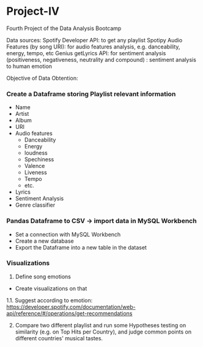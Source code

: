 # Project-IV
Fourth Project of the Data Analysis Bootcamp


Data sources:
Spotify Developer API: to get any playlist
Spotipy Audio Features (by song URI): for audio features analysis, e.g. danceability, energy, tempo, etc
Genius getLyrics API: for sentiment analysis (positiveness, negativeness, neutrality and compound)
: sentiment analysis to human emotion


Objective of Data Obtention:
### Create a Dataframe storing Playlist relevant information
- Name
- Artist
- Album
- URI
- Audio features
    - Danceability
    - Energy
    - loudness
    - Spechiness
    - Valence
    - Liveness
    - Tempo
    - etc.
- Lyrics
- Sentiment Analysis
- Genre classifier


### Pandas Dataframe to CSV -> import data in MySQL Workbench
- Set a connection with MySQL Workbench
- Create a new database
- Export the Dataframe into a new table in the dataset


### Visualizations


1. Define song emotions
- Create visualizations on that

1.1. Suggest according to emotion:
https://developer.spotify.com/documentation/web-api/reference/#/operations/get-recommendations

2. Compare two different playlist and run some Hypotheses testing on similarity (e.g. on Top Hits per Country), and judge common points on different countries' musical tastes.

